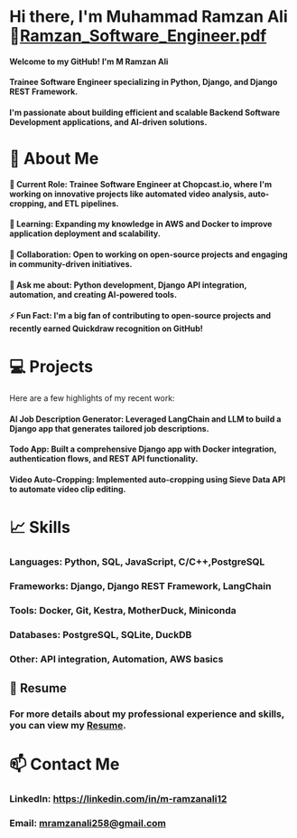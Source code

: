# Hi there, I'm Muhammad Ramzan Ali 👋[Ramzan_Software_Engineer.pdf](https://github.com/user-attachments/files/17534730/Ramzan_Software_Engineer.pdf)

#### Welcome to my GitHub! I'm M Ramzan Ali
#### Trainee Software Engineer specializing in Python, Django, and Django REST Framework.
#### I'm passionate about building efficient and scalable Backend Software Development applications, and AI-driven solutions.

# 🚀 About Me
#### 🔭 Current Role: Trainee Software Engineer at Chopcast.io, where I'm working on innovative projects like automated video analysis, auto-cropping, and ETL pipelines.
#### 🌱 Learning: Expanding my knowledge in AWS and Docker to improve application deployment and scalability.
#### 👯 Collaboration: Open to working on open-source projects and engaging in community-driven initiatives.
#### 💬 Ask me about: Python development, Django API integration, automation, and creating AI-powered tools.
#### ⚡ Fun Fact: I'm a big fan of contributing to open-source projects and recently earned Quickdraw recognition on GitHub!
# 💻 Projects
Here are a few highlights of my recent work:

#### AI Job Description Generator: Leveraged LangChain and LLM to build a Django app that generates tailored job descriptions.
#### Todo App: Built a comprehensive Django app with Docker integration, authentication flows, and REST API functionality. 
#### Video Auto-Cropping: Implemented auto-cropping using Sieve Data API to automate video clip editing.
# 📈 Skills
### Languages: Python, SQL, JavaScript, C/C++,PostgreSQL
### Frameworks: Django, Django REST Framework, LangChain
### Tools: Docker, Git, Kestra, MotherDuck, Miniconda
### Databases: PostgreSQL, SQLite, DuckDB
### Other: API integration, Automation, AWS basics
## 📄 Resume
### For more details about my professional experience and skills, you can view my [Resume](Ramzan_Software_Engineer).

# 📫 Contact Me
### LinkedIn: https://linkedin.com/in/m-ramzanali12
### Email: mramzanali258@gmail.com
